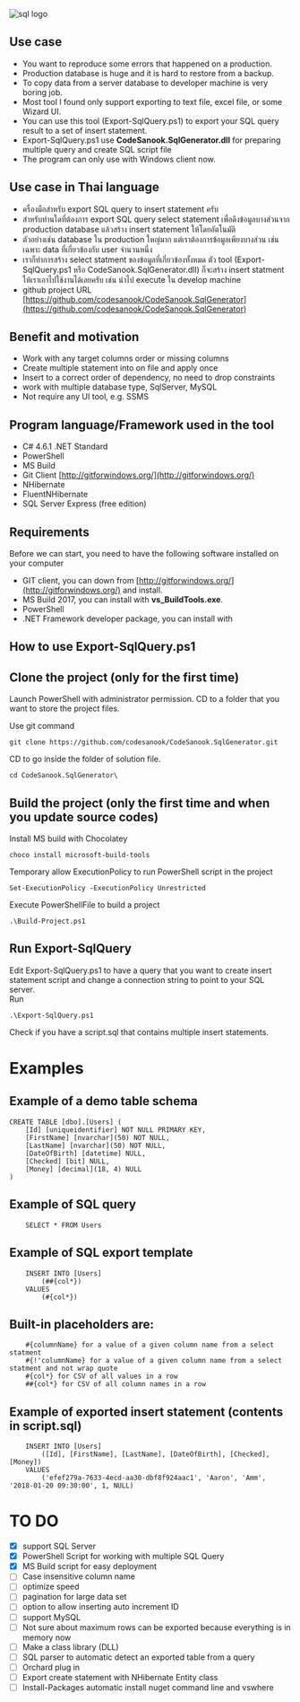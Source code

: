﻿![sql logo](https://github.com/codesanook/CodeSanook.SqlGenerator.Console/blob/master/sql.png)

## Use case
* You want to reproduce some errors that happened on a production.
* Production database is huge and it is hard to restore from a backup. 
* To copy data from a server database to developer machine is very boring job.
* Most tool I found only support exporting to text file, excel file, or some Wizard UI.   
* You can use this tool (Export-SqlQuery.ps1) 
to export your SQL query result to a set of insert statement.
* Export-SqlQuery.ps1 use **CodeSanook.SqlGenerator.dll** for preparing multiple query and create 
SQL script file  
* The program can only use with Windows client now. 

## Use case in Thai language
* ครื่องมือสำหรับ export SQL query to insert statement ครับ 
* สำหรับท่านใดที่ต้องการ export SQL query select statement เพื่อดึงข้อมูลบางส่วนจาก production database
แล้วสร้าง insert statement ให้โดยอัตโนมัติ 
* ตัวอย่างเช่น database ใน production ใหญ่มาก แต่เราต้องการข้อมูลเพียงบางส่วน เช่นเฉพาะ data ที่เกี่ยวข้องกับ user จำนวนหนึ่ง
* เราก็ทำการสร้าง select statment ของข้อมูลที่เกี่ยวข้องทั้งหมด ตัว tool (Export-SqlQuery.ps1 หรือ CodeSanook.SqlGenerator.dll)
ก็จะสร้าง insert statment ให้เราเอาไปใช้งานได้เลยครับ เช่น นำไป execute ใน develop machine 
* github project URL [https://github.com/codesanook/CodeSanook.SqlGenerator](https://github.com/codesanook/CodeSanook.SqlGenerator)

## Benefit and motivation
* Work with any target columns order or missing columns
* Create multiple statement into on file and apply once
* Insert to a correct order of dependency, no need to drop constraints
* work with multiple database type, SqlServer, MySQL
* Not require any UI tool, e.g. SSMS

## Program language/Framework used in the tool 
* C# 4.6.1 .NET Standard  
* PowerShell 
* MS Build 
* Git Client [http://gitforwindows.org/](http://gitforwindows.org/)
* NHibernate 
* FluentNHibernate
* SQL Server Express (free edition)

## Requirements
Before we can start, you need to have the following software installed on your computer 
* GIT client, you can down from [http://gitforwindows.org/](http://gitforwindows.org/) and install.
* MS Build 2017, you can install with **vs_BuildTools.exe**.
* PowerShell
* .NET Framework developer package, you can install with  


## How to use Export-SqlQuery.ps1	

## Clone the project (only for the first time) 
Launch PowerShell with administrator permission.
CD to a folder that you want to store the project files.

Use git command
```
git clone https://github.com/codesanook/CodeSanook.SqlGenerator.git 
```

CD to go inside the folder of solution file.
```
cd CodeSanook.SqlGenerator\

```

## Build the project (only the first time and when you update source codes)

Install MS build with Chocolatey
```
choco install microsoft-build-tools
```

Temporary allow ExecutionPolicy to run PowerShell script in the project 
```
Set-ExecutionPolicy -ExecutionPolicy Unrestricted
```

Execute PowerShellFile to build a project
```
.\Build-Project.ps1
```

## Run Export-SqlQuery
Edit Export-SqlQuery.ps1 to have a query that you want to create insert statement script 
and change a connection string to point to your SQL server.      
Run
```
.\Export-SqlQuery.ps1
```	

Check if you have a script.sql that contains multiple insert statements.  


# Examples

## Example of a demo table schema  
```
CREATE TABLE [dbo].[Users] (
    [Id] [uniqueidentifier] NOT NULL PRIMARY KEY,
    [FirstName] [nvarchar](50) NOT NULL,
    [LastName] [nvarchar](50) NOT NULL,
    [DateOfBirth] [datetime] NULL,
    [Checked] [bit] NULL,
    [Money] [decimal](18, 4) NULL
)
```

## Example of SQL query
```
    SELECT * FROM Users
```

## Example of SQL export template 
```
    INSERT INTO [Users] 
        (##{col*}) 
    VALUES 
        (#{col*})

```
## Built-in placeholders are:
```
    #{columnName} for a value of a given column name from a select statment
    #{!'columnName} for a value of a given column name from a select statment and not wrap quote
    #{col*} for CSV of all values in a row
    ##{col*} for CSV of all column names in a row
```

## Example of exported insert statement (contents in script.sql)
```
    INSERT INTO [Users]
        ([Id], [FirstName], [LastName], [DateOfBirth], [Checked], [Money]) 
    VALUES 
        ('efef279a-7633-4ecd-aa30-dbf8f924aac1', 'Aaron', 'Amm', '2018-01-20 09:30:00', 1, NULL)
```

# TO DO

* [x] support SQL Server
* [x] PowerShell Script for working with multiple SQL Query
* [x] MS Build script for easy deployment
* [ ] Case insensitive column name
* [ ] optimize speed
* [ ] pagination for large data set
* [ ] option to allow inserting auto increment ID
* [ ] support MySQL
* [ ] Not sure about maximum rows can be exported because everything is in memory now 
* [ ] Make a class library (DLL)
* [ ] SQL parser to automatic detect an exported table from a query
* [ ] Orchard plug in
* [ ] Export create statement with NHibernate Entity class
* [ ] Install-Packages automatic install nuget command line and vswhere